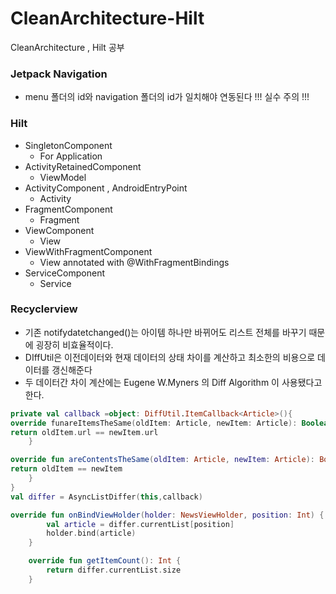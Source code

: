 # CleanArchitecture-Hilt
CleanArchitecture , Hilt 공부

### Jetpack Navigation
- menu 폴더의 id와 navigation 폴더의 id가 일치해야 연동된다 !!! 실수 주의 !!!


### Hilt
- SingletonComponent
    - For Application
- ActivityRetainedComponent
    - ViewModel
- ActivityComponent , AndroidEntryPoint
    - Activity
- FragmentComponent
    - Fragment
- ViewComponent
    - View
- ViewWithFragmentComponent
    - View annotated with @WithFragmentBindings
- ServiceComponent
    - Service


### Recyclerview
- 기존 notifydatetchanged()는 아이템 하나만 바뀌어도 리스트 전체를 바꾸기 때문에 굉장히 비효율적이다.
- DIffUtil은 이전데이터와 현재 데이터의 상태 차이를 계산하고 최소한의 비용으로 데이터를 갱신해준다
- 두 데이터간 차이 계산에는 Eugene W.Myners 의 Diff Algorithm 이 사용됐다고 한다.
```kotlin
private val callback =object: DiffUtil.ItemCallback<Article>(){
override funareItemsTheSame(oldItem: Article, newItem: Article): Boolean {
return oldItem.url == newItem.url
    }

override fun areContentsTheSame(oldItem: Article, newItem: Article): Boolean {
return oldItem == newItem
    }
}
val differ = AsyncListDiffer(this,callback)

override fun onBindViewHolder(holder: NewsViewHolder, position: Int) {
        val article = differ.currentList[position]
        holder.bind(article)
    }

    override fun getItemCount(): Int {
        return differ.currentList.size
    }

```
